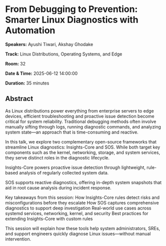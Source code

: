 # From Debugging to Prevention: Smarter Linux Diagnostics with Automation

**Speakers:** Ayushi Tiwari, Akshay Ghodake
                    
**Track:** Linux Distributions, Operating Systems, and Edge
                    
**Room:** 32
                    
**Date & Time:** 2025-06-12 14:00:00
                    
**Duration:** 35 minutes
                    
## Abstract
                    
As Linux distributions power everything from enterprise servers to edge devices, efficient troubleshooting and proactive issue detection become critical for system reliability. Traditional debugging methods often involve manually sifting through logs, running diagnostic commands, and analyzing system state—an approach that is time-consuming and reactive.

In this talk, we explore two complementary open-source frameworks that streamline Linux diagnostics: Insights-Core and SOS. While both target key components such as the kernel, networking, storage, and system services, they serve distinct roles in the diagnostic lifecycle.

Insights-Core powers proactive issue detection through lightweight, rule-based analysis of regularly collected system data.

SOS supports reactive diagnostics, offering in-depth system snapshots that aid in root cause analysis during incident response.

Key takeaways from this session:
How Insights-Core rules detect risks and misconfigurations before they escalate
How SOS captures comprehensive diagnostics to support deep investigation
Real-world use cases across systemd services, networking, kernel, and security
Best practices for extending Insights-Core with custom rules

This session will explain how these tools help system administrators, SREs, and support engineers quickly diagnose Linux issues—without manual intervention.

